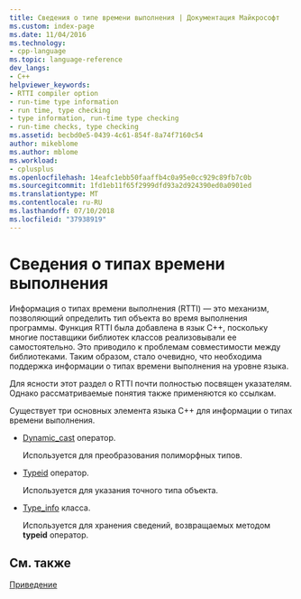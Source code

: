 ```yaml
---
title: Сведения о типе времени выполнения | Документация Майкрософт
ms.custom: index-page
ms.date: 11/04/2016
ms.technology:
- cpp-language
ms.topic: language-reference
dev_langs:
- C++
helpviewer_keywords:
- RTTI compiler option
- run-time type information
- run time, type checking
- type information, run-time type checking
- run-time checks, type checking
ms.assetid: becbd0e5-0439-4c61-854f-8a74f7160c54
author: mikeblome
ms.author: mblome
ms.workload:
- cplusplus
ms.openlocfilehash: 14eafc1ebb50faaffb4c0a95e0cc929c89fb7c0b
ms.sourcegitcommit: 1fd1eb11f65f2999dfd93a2d924390ed0a0901ed
ms.translationtype: MT
ms.contentlocale: ru-RU
ms.lasthandoff: 07/10/2018
ms.locfileid: "37938919"
---
```

# <a name="run-time-type-information"></a>Сведения о типах времени выполнения
Информация о типах времени выполнения (RTTI) — это механизм, позволяющий определить тип объекта во время выполнения программы. Функция RTTI была добавлена в язык C++, поскольку многие поставщики библиотек классов реализовывали ее самостоятельно. Это приводило к проблемам совместимости между библиотеками. Таким образом, стало очевидно, что необходима поддержка информации о типах времени выполнения на уровне языка.  
  
 Для ясности этот раздел о RTTI почти полностью посвящен указателям. Однако рассматриваемые понятия также применяются ко ссылкам.  
  
 Существует три основных элемента языка C++ для информации о типах времени выполнения.  
  
-   [Dynamic_cast](../cpp/dynamic-cast-operator.md) оператор.  
  
     Используется для преобразования полиморфных типов.  
  
-   [Typeid](../cpp/typeid-operator.md) оператор.  
  
     Используется для указания точного типа объекта.  
  
-   [Type_info](../cpp/type-info-class.md) класса.  
  
     Используется для хранения сведений, возвращаемых методом **typeid** оператор.  
  
## <a name="see-also"></a>См. также  
 [Приведение](../cpp/casting.md)